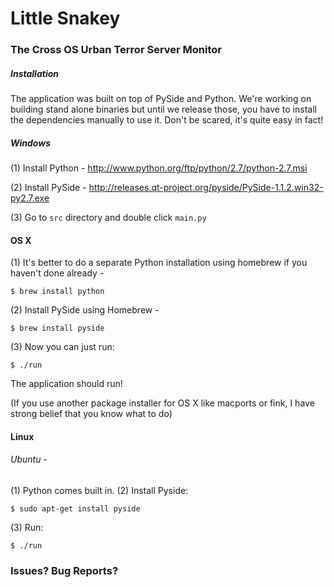 # Little Snakey

### The Cross OS Urban Terror Server Monitor



##### Installation

The application was built on top of PySide and Python. We're working on building stand alone binaries but until we release those, you have to install the dependencies manually to use it. Don't be scared, it's quite easy in fact!


##### Windows 

(1) Install Python - <a href="http://www.python.org/ftp/python/2.7/python-2.7.msi">http://www.python.org/ftp/python/2.7/python-2.7.msi</a>

(2) Install PySide - <a href="http://releases.qt-project.org/pyside/PySide-1.1.2.win32-py2.7.exe">http://releases.qt-project.org/pyside/PySide-1.1.2.win32-py2.7.exe</a> 

(3) Go to `src` directory and double click `main.py`


#### OS X

(1) It's better to do a separate Python installation using homebrew if you haven't done already - 

    $ brew install python
    
(2) Install PySide using Homebrew -

    $ brew install pyside
    
(3) Now you can just run: 

    $ ./run
    
The application should run!

(If you use another package installer for OS X like macports or fink, I have strong belief that you know what to do)


#### Linux 

###### Ubuntu - 

(1) Python comes built in. 
(2) Install Pyside:
    
    $ sudo apt-get install pyside
(3) Run:
   
    $ ./run
    
    
### Issues? Bug Reports? 

